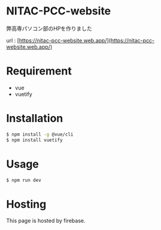 # NITAC-PCC-website
 
弊高専パソコン部のHPを作りました

url : [https://nitac-pcc-website.web.app/](https://nitac-pcc-website.web.app/)

# Requirement
 
* vue
* vuetify
 
# Installation
 

 
```bash
$ npm install -g @vue/cli
$ npm install vuetify
```
 
# Usage

```bash
$ npm run dev
```

# Hosting

This page is hosted by firebase.
